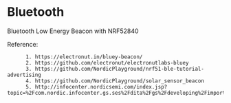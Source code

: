 # Bluetooth

Bluetooth Low Energy Beacon with NRF52840

Reference:
  
          1. https://electronut.in/bluey-beacon/
          2. https://github.com/electronut/electronutlabs-bluey
          3. https://github.com/NordicPlayground/nrf51-ble-tutorial-advertising
          4. https://github.com/NordicPlayground/solar_sensor_beacon
          5. http://infocenter.nordicsemi.com/index.jsp?topic=%2Fcom.nordic.infocenter.gs.ses%2Fdita%2Fgs%2Fdeveloping%2Fimport_ses.html

     

